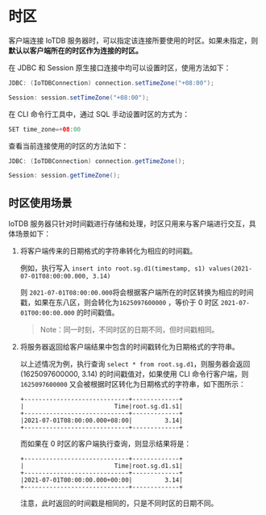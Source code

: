 <!--

    Licensed to the Apache Software Foundation (ASF) under one
    or more contributor license agreements.  See the NOTICE file
    distributed with this work for additional information
    regarding copyright ownership.  The ASF licenses this file
    to you under the Apache License, Version 2.0 (the
    "License"); you may not use this file except in compliance
    with the License.  You may obtain a copy of the License at
    
        http://www.apache.org/licenses/LICENSE-2.0
    
    Unless required by applicable law or agreed to in writing,
    software distributed under the License is distributed on an
    "AS IS" BASIS, WITHOUT WARRANTIES OR CONDITIONS OF ANY
    KIND, either express or implied.  See the License for the
    specific language governing permissions and limitations
    under the License.

-->

# 时区

客户端连接 IoTDB 服务器时，可以指定该连接所要使用的时区。如果未指定，则**默认以客户端所在的时区作为连接的时区。**

在 JDBC 和 Session 原生接口连接中均可以设置时区，使用方法如下：

```java
JDBC: (IoTDBConnection) connection.setTimeZone("+08:00");

Session: session.setTimeZone("+08:00");
```

在 CLI 命令行工具中，通过 SQL 手动设置时区的方式为：

```java
SET time_zone=+08:00
```

查看当前连接使用的时区的方法如下：

```java
JDBC: (IoTDBConnection) connection.getTimeZone();

Session: session.getTimeZone();
```

## 时区使用场景

IoTDB 服务器只针对时间戳进行存储和处理，时区只用来与客户端进行交互，具体场景如下：

1. 将客户端传来的日期格式的字符串转化为相应的时间戳。

   例如，执行写入 `insert into root.sg.d1(timestamp, s1) values(2021-07-01T08:00:00.000, 3.14)`

   则 `2021-07-01T08:00:00.000`将会根据客户端所在的时区转换为相应的时间戳，如果在东八区，则会转化为`1625097600000` ，等价于 0 时区 `2021-07-01T00:00:00.000` 的时间戳值。

   >  Note：同一时刻，不同时区的日期不同，但时间戳相同。

   

2. 将服务器返回给客户端结果中包含的时间戳转化为日期格式的字符串。

   以上述情况为例，执行查询 `select * from root.sg.d1`，则服务器会返回 (1625097600000, 3.14) 的时间戳值对，如果使用 CLI 命令行客户端，则 `1625097600000` 又会被根据时区转化为日期格式的字符串，如下图所示：

   ```
   +-----------------------------+-------------+
   |                         Time|root.sg.d1.s1|
   +-----------------------------+-------------+
   |2021-07-01T08:00:00.000+08:00|         3.14|
   +-----------------------------+-------------+
   ```

   而如果在 0 时区的客户端执行查询，则显示结果将是：

   ```
   +-----------------------------+-------------+
   |                         Time|root.sg.d1.s1|
   +-----------------------------+-------------+
   |2021-07-01T00:00:00.000+00:00|         3.14|
   +-----------------------------+-------------+
   ```

   注意，此时返回的时间戳是相同的，只是不同时区的日期不同。
